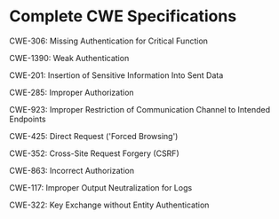 

# Complete CWE Specifications

CWE-306: Missing Authentication for Critical Function

CWE-1390: Weak Authentication

CWE-201: Insertion of Sensitive Information Into Sent Data

CWE-285: Improper Authorization

CWE-923: Improper Restriction of Communication Channel to Intended Endpoints

CWE-425: Direct Request ('Forced Browsing')

CWE-352: Cross-Site Request Forgery (CSRF)

CWE-863: Incorrect Authorization

CWE-117: Improper Output Neutralization for Logs

CWE-322: Key Exchange without Entity Authentication